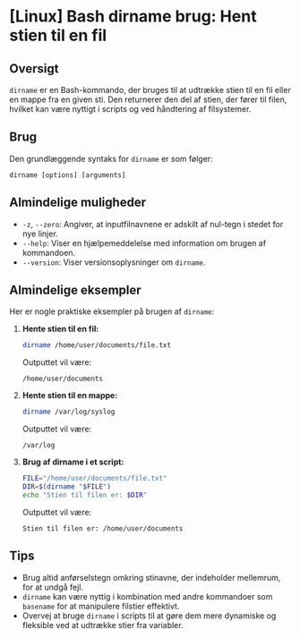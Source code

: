 # [Linux] Bash dirname brug: Hent stien til en fil

## Oversigt
`dirname` er en Bash-kommando, der bruges til at udtrække stien til en fil eller en mappe fra en given sti. Den returnerer den del af stien, der fører til filen, hvilket kan være nyttigt i scripts og ved håndtering af filsystemer.

## Brug
Den grundlæggende syntaks for `dirname` er som følger:
```
dirname [options] [arguments]
```

## Almindelige muligheder
- `-z`, `--zero`: Angiver, at inputfilnavnene er adskilt af nul-tegn i stedet for nye linjer.
- `--help`: Viser en hjælpemeddelelse med information om brugen af kommandoen.
- `--version`: Viser versionsoplysninger om `dirname`.

## Almindelige eksempler
Her er nogle praktiske eksempler på brugen af `dirname`:

1. **Hente stien til en fil:**
   ```bash
   dirname /home/user/documents/file.txt
   ```
   Outputtet vil være:
   ```
   /home/user/documents
   ```

2. **Hente stien til en mappe:**
   ```bash
   dirname /var/log/syslog
   ```
   Outputtet vil være:
   ```
   /var/log
   ```

3. **Brug af dirname i et script:**
   ```bash
   FILE="/home/user/documents/file.txt"
   DIR=$(dirname "$FILE")
   echo "Stien til filen er: $DIR"
   ```
   Outputtet vil være:
   ```
   Stien til filen er: /home/user/documents
   ```

## Tips
- Brug altid anførselstegn omkring stinavne, der indeholder mellemrum, for at undgå fejl.
- `dirname` kan være nyttig i kombination med andre kommandoer som `basename` for at manipulere filstier effektivt.
- Overvej at bruge `dirname` i scripts til at gøre dem mere dynamiske og fleksible ved at udtrække stier fra variabler.